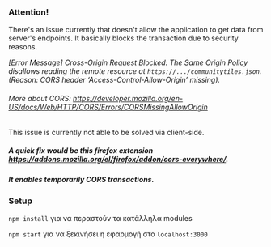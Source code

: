 ### Attention!

There's an issue currently that doesn't allow the application to get data from server's endpoints. It basically blocks the transaction due to security reasons.

*[Error Message] Cross-Origin Request Blocked: The Same Origin Policy disallows reading the remote resource at `https://.../communitytiles.json`. (Reason: CORS header ‘Access-Control-Allow-Origin’ missing).* 
###### More about CORS: https://developer.mozilla.org/en-US/docs/Web/HTTP/CORS/Errors/CORSMissingAllowOrigin

This issue is currently not able to be solved via client-side. 
##### A quick fix would be this firefox extension https://addons.mozilla.org/el/firefox/addon/cors-everywhere/. 
##### It enables temporarily CORS transactions.

### Setup

`npm install` για να περαστούν τα κατάλληλα modules

`npm start` για να ξεκινήσει η εφαρμογή στο `localhost:3000`
